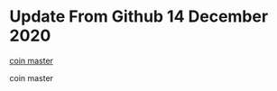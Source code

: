 # Update From Github 14 December 2020

[coin master](https://1coinmasterofficial.blogspot.com)
      
coin master
